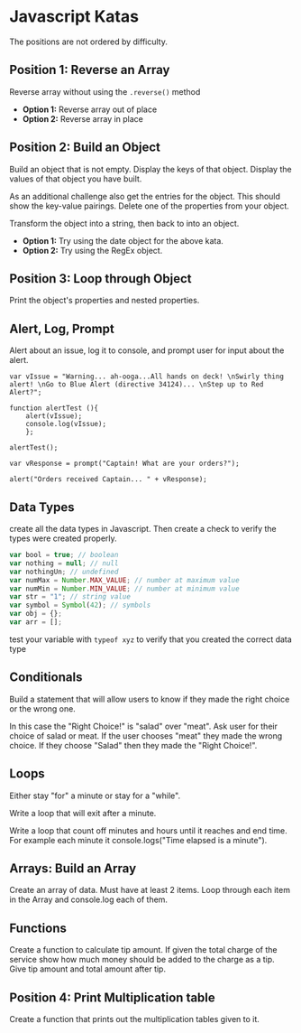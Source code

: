# Javascript Katas

The positions are not ordered by difficulty.

## Position 1: Reverse an Array

Reverse array without using the `.reverse()` method

- **Option 1:** Reverse array out of place
- **Option 2:** Reverse array in place

## Position 2: Build an Object

Build an object that is not empty. Display the keys of that object. Display the values of that object you have built.

As an additional challenge also get the entries for the object. This should show the key-value pairings. Delete one of the properties from your object.

Transform the object into a string, then back to into an object.

- **Option 1:** Try using the date object for the above kata.
- **Option 2:** Try using the RegEx object.

## Position 3: Loop through Object

Print the object's properties and nested properties.

## Alert, Log, Prompt

Alert about an issue, log it to console, and prompt user for input about the alert.

```
var vIssue = "Warning... ah-ooga...All hands on deck! \nSwirly thing alert! \nGo to Blue Alert (directive 34124)... \nStep up to Red Alert?";

function alertTest (){
    alert(vIssue);
    console.log(vIssue);
    };

alertTest();

var vResponse = prompt("Captain! What are your orders?");

alert("Orders received Captain... " + vResponse);
```

## Data Types

create all the data types in Javascript. Then create a check to verify the types were created properly.

```javascript
var bool = true; // boolean
var nothing = null; // null
var nothingUn; // undefined
var numMax = Number.MAX_VALUE; // number at maximum value
var numMin = Number.MIN_VALUE; // number at minimum value
var str = "1"; // string value
var symbol = Symbol(42); // symbols
var obj = {};
var arr = [];
```

test your variable with `typeof xyz` to verify that you created the correct data type

## Conditionals

Build a statement that will allow users to know if they made the right choice or the wrong one.

In this case the "Right Choice!" is "salad" over "meat". Ask user for their choice of salad or meat. If the user chooses "meat" they made the wrong choice. If they choose "Salad" then they made the "Right Choice!".

## Loops

Either stay "for" a minute or stay for a "while".

Write a loop that will exit after a minute.

Write a loop that count off minutes and hours until it reaches and end time. For example each minute it console.logs("Time elapsed is a minute").

## Arrays: Build an Array

Create an array of data. Must have at least 2 items. Loop through each item in the Array and console.log each of them.

## Functions

Create a function to calculate tip amount. If given the total charge of the service show how much money should be added to the charge as a tip. Give tip amount and total amount after tip.

## Position 4: Print Multiplication table

Create a function that prints out the multiplication tables given to it.